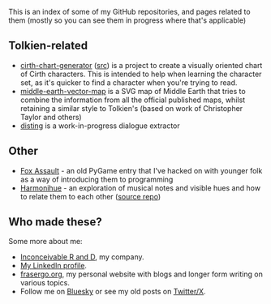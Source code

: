 This is an index of some of my GitHub repositories, and pages related to them (mostly so you can see them in progress where that's applicable)

## Tolkien-related

* [cirth-chart-generator](cirth-chart-generator/) ([src](https://github.com/davidfraser/cirth-chart-generator)) is a project to create a visually oriented chart of Cirth characters. This is intended to help when learning the character set, as it's quicker to find a character when you're trying to read.
* [middle-earth-vector-map](https://github.com/davidfraser/middle-earth-vector-map) is a SVG map of Middle Earth that tries to combine the information from all the official published maps, whilst retaining a similar style to Tolkien's (based on work of Christopher Taylor and others)
* [disting](https://github.com/davidfraser/disting) is a work-in-progress dialogue extractor

## Other

* [Fox Assault](https://github.com/davidfraser/rinkhals/) - an old PyGame entry that I've hacked on with younger folk as a way of introducing them to programming
* [Harmonihue](harmonihue/) - an exploration of musical notes and visible hues and how to relate them to each other ([source repo](https://github.com/davidfraser/harmonihue/))

## Who made these?

Some more about me:

* [Inconceivable R and D](https://www.inconceivable.co.za/), my company.
* [My LinkedIn profile](https://www.linkedin.com/in/davidfrasergo/).
* [frasergo.org](https://frasergo.org/), my personal website with blogs and longer form writing on various topics.
* Follow me on [Bluesky](https://bsky.app/profile/davidfrasergo.bsky.social) or see my old posts on [Twitter/X](https://x.com/davidfrasergo).
